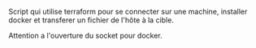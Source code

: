 Script qui utilise terraform pour se connecter sur une machine, installer docker et transferer un fichier de l'hôte à la cible.

Attention a l'ouverture du socket pour docker.
